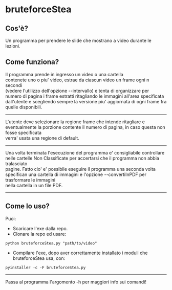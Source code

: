 # bruteforceStea


                                                                            
## Cos'è?                                                                             
                                                                            
Un programma per prendere le slide che mostrano a video durante le lezioni.       
                                                                            
## Come funziona?                                                                    
                                                                            
Il programma prende in ingresso un video o una cartella                           
contenete uno o piu' video, estrae da ciascun video un frame ogni n secondi       
(vedere l'utilizzo dell'opzione --intervallo) e tenta di organizzare per          
numero di pagina i frame estratti ritagliando le immagini all'area specificata    
dall'utente e scegliendo sempre la versione piu' aggiornata di ogni frame fra     
quelle disponibili.                                                               
                                                                            
----------------------------------------------------------------------------------
                                                                            
L'utente deve selezionare la regione frame che intende ritagliare e eventualmente 
la porzione contente il numero di pagina, in caso questa non fosse specificata    
verra' usata una regione di default.                                              
                                                                            
----------------------------------------------------------------------------------
                                                                            
Una volta terminata l'esecuzione del programma e' consigliabile controllare nelle 
cartelle Non Classificate per accertarsi che il programma non abbia tralasciato   
pagine. Fatto cio' e' possibile eseguire il programma una seconda volta specifican
una cartella di immagini e l'opzione --convertiInPDF per trasformare le immagini  
nella cartella in un file PDF.                                                    
                                                                            
----------------------------------------------------------------------------------

## Come lo uso?

Puoi:
* Scaricare l'exe dalla repo.
* Clonare la repo ed usare:
```
python bruteforceStea.py "path/to/video"
```
* Compilare l'exe, dopo aver correttamente installato i moduli che bruteforceStea usa, con:
```
pyinstaller -c -F bruteforceStea.py
```
-----------------------------------------------------------------------------------

Passa al programma l'argomento -h per maggiori info sui comandi!  
